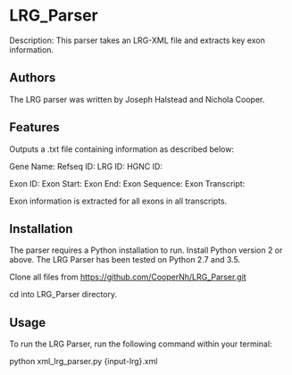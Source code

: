 LRG_Parser
============
Description: This parser takes an LRG-XML file and extracts key exon information.

Authors
-------

The LRG parser was written by Joseph Halstead and Nichola Cooper.

Features
--------
Outputs a .txt file containing information as described below:

Gene Name: 
Refseq ID: 
LRG ID: 
HGNC ID:
 
Exon ID:
Exon Start: 
Exon End: 
Exon Sequence: 
Exon Transcript: 

Exon information is extracted for all exons in all transcripts. 

Installation
------------
The parser requires a Python installation to run. Install Python version 2 or above. The LRG Parser has been tested on Python 2.7 and 3.5.

Clone all files from https://github.com/CooperNh/LRG_Parser.git

cd into LRG_Parser directory.


Usage
-----
To run the LRG Parser, run the following command within your terminal:

python xml_lrg_parser.py {input-lrg}.xml



